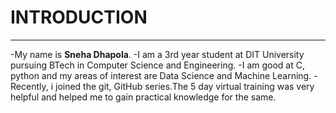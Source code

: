 # INTRODUCTION
-------------------------------------------
-My name is **Sneha Dhapola**.
-I am a 3rd year student at DIT University pursuing BTech in Computer Science and Engineering.
-I am good at C, python and my areas of interest are Data Science and Machine Learning.
-Recently, i joined the git, GitHub series.The 5 day virtual training was very helpful and helped me to gain practical knowledge for the same.
